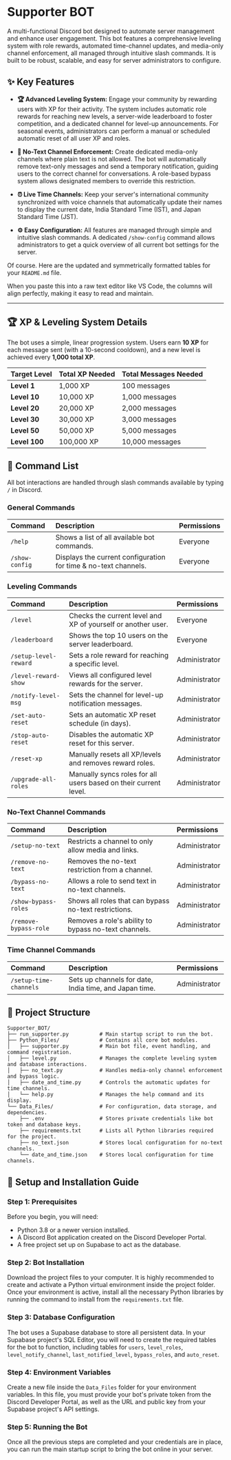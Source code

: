 # Supporter BOT

A multi-functional Discord bot designed to automate server management and enhance user engagement. This bot features a comprehensive leveling system with role rewards, automated time-channel updates, and media-only channel enforcement, all managed through intuitive slash commands. It is built to be robust, scalable, and easy for server administrators to configure.

## ✨ Key Features

* **🏆 Advanced Leveling System:** Engage your community by rewarding users with XP for their activity. The system includes automatic role rewards for reaching new levels, a server-wide leaderboard to foster competition, and a dedicated channel for level-up announcements. For seasonal events, administrators can perform a manual or scheduled automatic reset of all user XP and roles.

* **🚫 No-Text Channel Enforcement:** Create dedicated media-only channels where plain text is not allowed. The bot will automatically remove text-only messages and send a temporary notification, guiding users to the correct channel for conversations. A role-based bypass system allows designated members to override this restriction.

* **⏰ Live Time Channels:** Keep your server's international community synchronized with voice channels that automatically update their names to display the current date, India Standard Time (IST), and Japan Standard Time (JST).

* **⚙️ Easy Configuration:** All features are managed through simple and intuitive slash commands. A dedicated `/show-config` command allows administrators to get a quick overview of all current bot settings for the server.

Of course. Here are the updated and symmetrically formatted tables for your `README.md` file.

When you paste this into a raw text editor like VS Code, the columns will align perfectly, making it easy to read and maintain.

***

## 🏆 XP & Leveling System Details

The bot uses a simple, linear progression system. Users earn **10 XP** for each message sent (with a 10-second cooldown), and a new level is achieved every **1,000 total XP**.

| Target Level | Total XP Needed | Total Messages Needed |
| :----------- | :-------------- | :-------------------- |
| **Level 1**  | 1,000 XP        | 100 messages          |
| **Level 10** | 10,000 XP       | 1,000 messages        |
| **Level 20** | 20,000 XP       | 2,000 messages        |
| **Level 30** | 30,000 XP       | 3,000 messages        |
| **Level 50** | 50,000 XP       | 5,000 messages        |
| **Level 100**| 100,000 XP      | 10,000 messages       |

## 🤖 Command List

All bot interactions are handled through slash commands available by typing `/` in Discord.

### General Commands

| Command        | Description                                                      | Permissions |
| :------------- | :--------------------------------------------------------------- | :---------- |
| `/help`        | Shows a list of all available bot commands.                      | Everyone    |
| `/show-config` | Displays the current configuration for time & no-text channels.  | Everyone    |

### Leveling Commands

| Command                 | Description                                                      | Permissions   |
| :---------------------- | :--------------------------------------------------------------- | :------------ |
| `/level`                | Checks the current level and XP of yourself or another user.     | Everyone      |
| `/leaderboard`          | Shows the top 10 users on the server leaderboard.                | Everyone      |
| `/setup-level-reward`   | Sets a role reward for reaching a specific level.                | Administrator |
| `/level-reward-show`    | Views all configured level rewards for the server.               | Administrator |
| `/notify-level-msg`     | Sets the channel for level-up notification messages.             | Administrator |
| `/set-auto-reset`       | Sets an automatic XP reset schedule (in days).                   | Administrator |
| `/stop-auto-reset`      | Disables the automatic XP reset for this server.                 | Administrator |
| `/reset-xp`             | Manually resets all XP/levels and removes reward roles.          | Administrator |
| `/upgrade-all-roles`    | Manually syncs roles for all users based on their current level. | Administrator |

### No-Text Channel Commands

| Command               | Description                                                 | Permissions   |
| :-------------------- | :---------------------------------------------------------- | :------------ |
| `/setup-no-text`      | Restricts a channel to only allow media and links.          | Administrator |
| `/remove-no-text`     | Removes the no-text restriction from a channel.             | Administrator |
| `/bypass-no-text`     | Allows a role to send text in no-text channels.             | Administrator |
| `/show-bypass-roles`  | Shows all roles that can bypass no-text restrictions.       | Administrator |
| `/remove-bypass-role` | Removes a role's ability to bypass no-text channels.        | Administrator |

### Time Channel Commands

| Command                | Description                                                 | Permissions   |
| :--------------------- | :---------------------------------------------------------- | :------------ |
| `/setup-time-channels` | Sets up channels for date, India time, and Japan time.      | Administrator |

## 📂 Project Structure

``` Files Structure
Supporter_BOT/
├── run_supporter.py          # Main startup script to run the bot.
├── Python_Files/             # Contains all core bot modules.
│   ├── supporter.py          # Main bot file, event handling, and command registration.
│   ├── level.py              # Manages the complete leveling system and database interactions.
│   ├── no_text.py            # Handles media-only channel enforcement and bypass logic.
│   ├── date_and_time.py      # Controls the automatic updates for time channels.
│   └── help.py               # Manages the help command and its display.
└── Data_Files/               # For configuration, data storage, and dependencies.
    ├── .env                  # Stores private credentials like bot token and database keys.
    ├── requirements.txt      # Lists all Python libraries required for the project.
    ├── no_text.json          # Stores local configuration for no-text channels.
    └── date_and_time.json    # Stores local configuration for time channels.
```

## 🚀 Setup and Installation Guide

### Step 1: Prerequisites

Before you begin, you will need:

* Python 3.8 or a newer version installed.
* A Discord Bot application created on the Discord Developer Portal.
* A free project set up on Supabase to act as the database.

### Step 2: Bot Installation

Download the project files to your computer. It is highly recommended to create and activate a Python virtual environment inside the project folder. Once your environment is active, install all the necessary Python libraries by running the command to install from the `requirements.txt` file.

### Step 3: Database Configuration

The bot uses a Supabase database to store all persistent data. In your Supabase project's SQL Editor, you will need to create the required tables for the bot to function, including tables for `users`, `level_roles`, `level_notify_channel`, `last_notified_level`, `bypass_roles`, and `auto_reset`.

### Step 4: Environment Variables

Create a new file inside the `Data_Files` folder for your environment variables. In this file, you must provide your bot's private token from the Discord Developer Portal, as well as the URL and public key from your Supabase project's API settings.

### Step 5: Running the Bot

Once all the previous steps are completed and your credentials are in place, you can run the main startup script to bring the bot online in your server.
